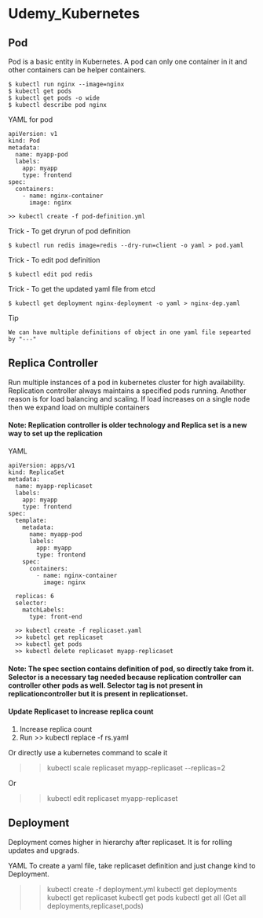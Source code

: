 # Udemy_Kubernetes
## Pod
Pod is a basic entity in Kubernetes.
A pod can only one container in it and other containers can be helper containers.
```
$ kubectl run nginx --image=nginx
$ kubectl get pods
$ kubectl get pods -o wide
$ kubectl describe pod nginx
```
YAML for pod
```
apiVersion: v1
kind: Pod
metadata: 
  name: myapp-pod
  labels:
    app: myapp
    type: frontend
spec:
  containers:
    - name: nginx-container
      image: nginx
      
>> kubectl create -f pod-definition.yml
```
Trick - To get dryrun of pod definition
```
$ kubectl run redis image=redis --dry-run=client -o yaml > pod.yaml
```
Trick - To edit pod definition
```
$ kubectl edit pod redis
```
Trick - To get the updated yaml file from etcd
```
$ kubectl get deployment nginx-deployment -o yaml > nginx-dep.yaml
```
Tip
```
We can have multiple definitions of object in one yaml file sepearted by "---"
```
## Replica Controller
Run multiple instances of a pod in kubernetes cluster for high availability. Replication controller always maintains a specified pods running. Another reason is for load balancing and scaling. If load increases on a single node then we expand load on multiple containers

#### Note: Replication controller is older technology and Replica set is a new way to set up the replication
YAML
```
apiVersion: apps/v1
kind: ReplicaSet 
metadata:
  name: myapp-replicaset
  labels:
    app: myapp
    type: frontend
spec:
  template:
    metadata: 
      name: myapp-pod
      labels:
        app: myapp
        type: frontend
    spec:
      containers:
        - name: nginx-container
          image: nginx
    
  replicas: 6
  selector:
    matchLabels: 
      type: front-end
  
  >> kubectl create -f replicaset.yaml
  >> kubetcl get replicaset
  >> kubectl get pods
  >> kubectl delete replicaset myapp-replicaset

```
#### Note: The spec section contains definition of pod, so directly take from it. Selector is a necessary tag needed because replication controller can controller other pods as well. Selector tag is not present in replicationcontroller but it is present in replicationset.

#### Update Replicaset to increase replica count
1. Increase replica count
2. Run >> kubectl replace -f rs.yaml

Or directly use a kubernetes command to scale it
>> kubectl scale replicaset myapp-replicaset --replicas=2

Or 
>> kubectl edit replicaset myapp-replicaset

## Deployment
Deployment comes higher in hierarchy after replicaset. It is for rolling updates and upgrads.

YAML
To create a yaml file, take replicaset definition and just change kind to Deployment.
>> kubectl create -f deployment.yml
>> kubectl get deployments
>> kubectl get replicaset
>> kubectl get pods
>> kubectl get all   (Get all deployments,replicaset,pods) 
